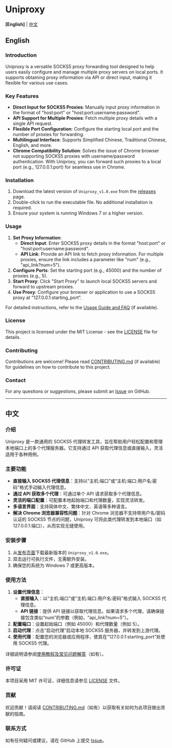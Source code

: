 # Uniproxy

**[English]** | [中文](#中文)

## English

### Introduction
Uniproxy is a versatile SOCKS5 proxy forwarding tool designed to help users easily configure and manage multiple proxy servers on local ports. It supports obtaining proxy information via API or direct input, making it flexible for various use cases.

### Key Features
- **Direct Input for SOCKS5 Proxies**: Manually input proxy information in the format of "host:port" or "host:port:username:password".
- **API Support for Multiple Proxies**: Fetch multiple proxy details with a single API request.
- **Flexible Port Configuration**: Configure the starting local port and the number of proxies for forwarding.
- **Multilingual Interface**: Supports Simplified Chinese, Traditional Chinese, English, and more.
- **Chrome Compatibility Solution**: Solves the issue of Chrome browser not supporting SOCKS5 proxies with username/password authentication. With Uniproxy, you can forward such proxies to a local port (e.g., 127.0.0.1:port) for seamless use in Chrome.

### Installation
1. Download the latest version of `Uniproxy_v1.0.exe` from the [releases](https://github.com/tiktokcc0a/Uniproxy/releases) page.
2. Double-click to run the executable file. No additional installation is required.
3. Ensure your system is running Windows 7 or a higher version.

### Usage
1. **Set Proxy Information**:
   - **Direct Input**: Enter SOCKS5 proxy details in the format "host:port" or "host:port:username:password".
   - **API Link**: Provide an API link to fetch proxy information. For multiple proxies, ensure the link includes a parameter like "num" (e.g., "api_link?num=5").
2. **Configure Ports**: Set the starting port (e.g., 45000) and the number of proxies (e.g., 5).
3. **Start Proxy**: Click "Start Proxy" to launch local SOCKS5 servers and forward to upstream proxies.
4. **Use Proxy**: Configure your browser or application to use a SOCKS5 proxy at "127.0.0.1:starting_port".

For detailed instructions, refer to the [Usage Guide and FAQ](https://5555.blog/archives/uniproxy) (if available).

### License
This project is licensed under the MIT License - see the [LICENSE](LICENSE) file for details.

### Contributing
Contributions are welcome! Please read [CONTRIBUTING.md](CONTRIBUTING.md) (if available) for guidelines on how to contribute to this project.

### Contact
For any questions or suggestions, please submit an [Issue](https://github.com/tiktokcc0a/Uniproxy/issues) on GitHub.

---

## 中文

### 介绍
Uniproxy 是一款通用的 SOCKS5 代理转发工具，旨在帮助用户轻松配置和管理本地端口上的多个代理服务器。它支持通过 API 获取代理信息或直接输入，灵活适用于各种用例。

### 主要功能
- **直接输入 SOCKS5 代理信息**：支持以“主机:端口”或“主机:端口:用户名:密码”格式手动输入代理信息。
- **通过 API 获取多个代理**：可通过单个 API 请求获取多个代理信息。
- **灵活的端口配置**：可配置本地起始端口和代理数量，实现灵活转发。
- **多语言界面**：支持简体中文、繁体中文、英语等多种语言。
- **解决 Chrome 浏览器兼容性问题**：针对 Chrome 浏览器不支持带用户名/密码认证的 SOCKS5 节点的问题，Uniproxy 可将此类代理转发到本地端口（如 127.0.0.1:端口），从而实现无缝使用。

### 安装步骤
1. 从[发布页面](https://github.com/tiktokcc0a/Uniproxy/releases)下载最新版本的 `Uniproxy_v1.0.exe`。
2. 双击运行可执行文件，无需额外安装。
3. 确保您的系统为 Windows 7 或更高版本。

### 使用方法
1. **设置代理信息**：
   - **直接输入**：以“主机:端口”或“主机:端口:用户名:密码”格式输入 SOCKS5 代理信息。
   - **API 链接**：提供 API 链接以获取代理信息。如果请求多个代理，请确保链接包含类似“num”的参数（例如，“api_link?num=5”）。
2. **配置端口**：设置起始端口（例如 45000）和代理数量（例如 5）。
3. **启动代理**：点击“启动代理”启动本地 SOCKS5 服务器，并转发到上游代理。
4. **使用代理**：配置您的浏览器或应用程序，使其在“127.0.0.1:starting_port”处使用 SOCKS5 代理。

详细说明请参阅[使用教程及常见问题解答](https://5555.blog/archives/uniproxy)（如有）。

### 许可证
本项目采用 MIT 许可证，详细信息请参见 [LICENSE](LICENSE) 文件。

### 贡献
欢迎贡献！请阅读 [CONTRIBUTING.md](CONTRIBUTING.md)（如有）以获取有关如何为此项目做出贡献的指南。

### 联系方式
如有任何疑问或建议，请在 GitHub 上提交 [Issue](https://github.com/tiktokcc0a/Uniproxy/issues)。
